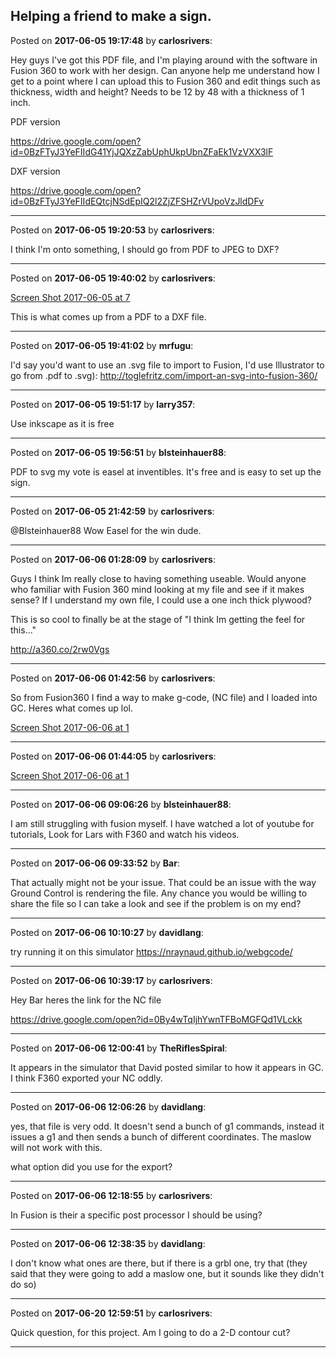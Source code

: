 ## Helping a friend to make a sign.
Posted on **2017-06-05 19:17:48** by **carlosrivers**:

Hey guys I've got this PDF file, and I'm playing around with the software in Fusion 360 to work with her design. Can anyone help me understand how I get to a point where I can upload this to Fusion 360 and edit things such as thickness, width and height? Needs to be 12 by 48 with a thickness of 1 inch.



PDF version

https://drive.google.com/open?id=0BzFTyJ3YeFIIdG41YjJQXzZabUphUkpUbnZFaEk1VzVXX3lF



DXF version

https://drive.google.com/open?id=0BzFTyJ3YeFIIdEQtcjNSdEpIQ2l2ZjZFSHZrVUpoVzJldDFv

---

Posted on **2017-06-05 19:20:53** by **carlosrivers**:

I think I'm onto something, I should go from PDF to JPEG to DXF?

---

Posted on **2017-06-05 19:40:02** by **carlosrivers**:

[Screen Shot 2017-06-05 at 7](//muut.com/u/maslowcnc/s3/:maslowcnc:JIYZ:screenshot20170605at7.38.57pm.png.jpg) 



This is what comes up from a PDF to a DXF file.

---

Posted on **2017-06-05 19:41:02** by **mrfugu**:

I'd say you'd want to use an .svg file to import to Fusion, I'd use Illustrator to go from .pdf to .svg): http://toglefritz.com/import-an-svg-into-fusion-360/

---

Posted on **2017-06-05 19:51:17** by **larry357**:

Use inkscape as it is free

---

Posted on **2017-06-05 19:56:51** by **blsteinhauer88**:

PDF to svg my vote is easel at inventibles. It's free and is easy to set up the sign.

---

Posted on **2017-06-05 21:42:59** by **carlosrivers**:

@Blsteinhauer88 Wow Easel for the win dude.

---

Posted on **2017-06-06 01:28:09** by **carlosrivers**:

Guys I think Im really close to having something useable. Would anyone who familiar with Fusion 360 mind looking at my file and see if it makes sense? If I understand my own file, I could use a one inch thick plywood?



This is so cool to finally be at the stage of "I think Im getting the feel for this..."



http://a360.co/2rw0Vgs

---

Posted on **2017-06-06 01:42:56** by **carlosrivers**:

So from Fusion360 I find a way to make g-code, (NC file) and I loaded into GC. Heres what comes up lol.



 [Screen Shot 2017-06-06 at 1](//muut.com/u/maslowcnc/s3/:maslowcnc:xXbM:screenshot20170606at1.45.08am.png.jpg)

---

Posted on **2017-06-06 01:44:05** by **carlosrivers**:

[Screen Shot 2017-06-06 at 1](//muut.com/u/maslowcnc/s3/:maslowcnc:ApI1:screenshot20170606at1.46.44am.png.jpg)

---

Posted on **2017-06-06 09:06:26** by **blsteinhauer88**:

I am still struggling with fusion myself.  I have watched a lot of youtube for tutorials,  Look for Lars with F360 and watch his videos.

---

Posted on **2017-06-06 09:33:52** by **Bar**:

That actually might not be your issue. That could be an issue with the way Ground Control is rendering the file. Any chance you would be willing to share the file so I can take a look and see if the problem is on my end?

---

Posted on **2017-06-06 10:10:27** by **davidlang**:

try running it on this simulator https://nraynaud.github.io/webgcode/

---

Posted on **2017-06-06 10:39:17** by **carlosrivers**:

Hey Bar heres the link for the NC file



https://drive.google.com/open?id=0By4wTqIjhYwnTFBoMGFQd1VLckk

---

Posted on **2017-06-06 12:00:41** by **TheRiflesSpiral**:

It appears in the simulator that David posted similar to how it appears in GC. I think F360 exported your NC oddly.

---

Posted on **2017-06-06 12:06:26** by **davidlang**:

yes, that file is very odd. It doesn't send a bunch of g1 commands, instead it issues a g1 and then sends a bunch of different coordinates. The maslow will not work with this.

what option did you use for the export?

---

Posted on **2017-06-06 12:18:55** by **carlosrivers**:

In Fusion is their a specific post processor I should be using?

---

Posted on **2017-06-06 12:38:35** by **davidlang**:

I don't know what ones are there, but if there is a grbl one, try that (they said that they were going to add a maslow one, but it sounds like they didn't do so)

---

Posted on **2017-06-20 12:59:51** by **carlosrivers**:

Quick question, for this project. Am I going to do a 2-D contour cut?

---

